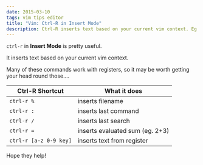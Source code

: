 ```yaml
---
date: 2015-03-10
tags: vim tips editor
title: "Vim: Ctrl-R in Insert Mode"
description: Ctrl-R inserts text based on your current vim context. Eg. filename, last command, last search, etc...
---
```


`ctrl-r` in **Insert Mode** is pretty useful.

It inserts text based on your current vim context.

Many of these commands work with registers, so it may be worth getting your head round those....

| Ctrl-R Shortcut        | What it does                    |
| ---------------------- | ------------------------------- |
| `ctrl-r %`             | inserts filename                |
| `ctrl-r :`             | inserts last command            |
| `ctrl-r /`             | inserts last search             |
| `ctrl-r =`             | inserts evaluated sum (eg. 2+3) |
| `ctrl-r [a-z 0-9 key]` | inserts text from register      |

Hope they help!
